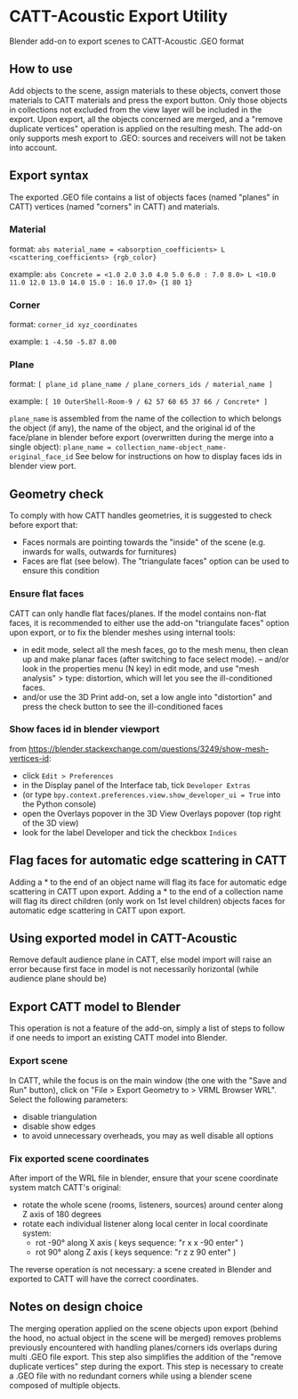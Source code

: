 

# CATT-Acoustic Export Utility

Blender add-on to export scenes to CATT-Acoustic .GEO format


## How to use

Add objects to the scene, assign materials to these objects, convert those materials to CATT materials and press the export button. Only those objects in collections not excluded from the view layer will be included in the export. Upon export, all the objects concerned are merged, and a "remove duplicate vertices" operation is applied on the resulting mesh. The add-on only supports mesh export to .GEO: sources and receivers will not be taken into account.


## Export syntax

The exported .GEO file contains a list of objects faces (named "planes" in CATT) vertices (named "corners" in CATT) and materials.

### Material

format:
``abs material_name = <absorption_coefficients> L <scattering_coefficients> {rgb_color}``

example:
``abs Concrete = <1.0 2.0 3.0 4.0 5.0 6.0 : 7.0 8.0> L <10.0 11.0 12.0 13.0 14.0 15.0 : 16.0 17.0> {1 80 1}``

### Corner

format:
``corner_id xyz_coordinates``

example:
``1 -4.50 -5.87 8.00``

### Plane

format:
``[ plane_id plane_name / plane_corners_ids / material_name ]``

example:
``[ 10 OuterShell-Room-9 / 62 57 60 65 37 66 / Concrete* ]``

``plane_name`` is assembled from the name of the collection to which belongs the object (if any), the name of the object, and the original id of the face/plane in blender before export (overwritten during the merge into a single object):
``plane_name = collection_name-object_name-original_face_id``
See below for instructions on how to display faces ids in blender view port.


## Geometry check

To comply with how CATT handles geometries, it is suggested to check before export that:
- Faces normals are pointing towards the "inside" of the scene (e.g. inwards for walls, outwards for furnitures)
- Faces are flat (see below). The "triangulate faces" option can be used to ensure this condition

### Ensure flat faces

CATT can only handle flat faces/planes. If the model contains non-flat faces, it is recommended to either use the add-on "triangulate faces" option upon export, or to fix the blender meshes using internal tools:
- in edit mode, select all the mesh faces, go to the mesh menu, then clean up and make planar faces (after switching to face select mode).
– and/or look in the properties menu (N key) in edit mode, and use "mesh analysis" > type: distortion, which will let you see the ill-conditioned faces.
- and/or use the 3D Print add-on, set a low angle into "distortion" and press the check button to see the ill-conditioned faces

### Show faces id in blender viewport

from https://blender.stackexchange.com/questions/3249/show-mesh-vertices-id:

- click ``Edit > Preferences``
- in the Display panel of the Interface tab, tick ``Developer Extras``
- (or type ``bpy.context.preferences.view.show_developer_ui = True`` into the Python console)
- open the Overlays popover in the 3D View Overlays popover (top right of the 3D view)
- look for the label Developer and tick the checkbox ``Indices``


## Flag faces for automatic edge scattering in CATT

Adding a * to the end of an object name will flag its face for automatic edge scattering in CATT upon export. Adding a * to the end of a collection name will flag its direct children (only work on 1st level children) objects faces for automatic edge scattering in CATT upon export.


## Using exported model in CATT-Acoustic

Remove default audience plane in CATT, else model import will raise an error because first face in model is not necessarily horizontal (while audience plane should be)


## Export CATT model to Blender

This operation is not a feature of the add-on, simply a list of steps to follow if one needs to import an existing CATT model into Blender.

### Export scene

In CATT, while the focus is on the main window (the one with the "Save and Run" button), click on "File > Export Geometry to > VRML Browser WRL". Select the following parameters:
- disable triangulation
- disable show edges
- to avoid unnecessary overheads, you may as well disable all options

### Fix exported scene coordinates

After import of the WRL file in blender, ensure that your scene coordinate system match CATT's original:
- rotate the whole scene (rooms, listeners, sources) around center along Z axis of 180 degrees
- rotate each individual listener along local center in local coordinate system:
    - rot -90° along X axis ( keys sequence: "r x x -90 enter" )
    - rot 90° along Z axis  ( keys sequence: "r z z 90 enter" )

The reverse operation is not necessary: a scene created in Blender and exported to CATT will have the correct coordinates.


## Notes on design choice

The merging operation applied on the scene objects upon export (behind the hood, no actual object in the scene will be merged) removes problems previously encountered with handling planes/corners ids overlaps during multi .GEO file export. This step also simplifies the addition of the "remove duplicate vertices" step during the export. This step is necessary to create a .GEO file with no redundant corners while using a blender scene composed of multiple objects.
